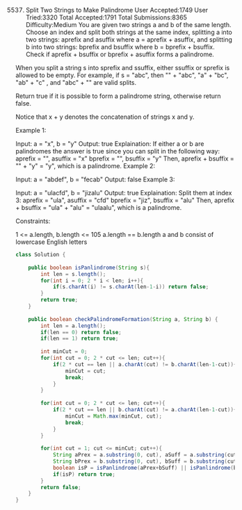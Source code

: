 5537. Split Two Strings to Make Palindrome
User Accepted:1749
User Tried:3320
Total Accepted:1791
Total Submissions:8365
Difficulty:Medium
You are given two strings a and b of the same length. Choose an index and split both strings at the same index, splitting a into two strings: aprefix and asuffix where a = aprefix + asuffix, and splitting b into two strings: bprefix and bsuffix where b = bprefix + bsuffix. Check if aprefix + bsuffix or bprefix + asuffix forms a palindrome.

When you split a string s into sprefix and ssuffix, either ssuffix or sprefix is allowed to be empty. For example, if s = "abc", then "" + "abc", "a" + "bc", "ab" + "c" , and "abc" + "" are valid splits.

Return true if it is possible to form a palindrome string, otherwise return false.

Notice that x + y denotes the concatenation of strings x and y.

 

Example 1:

Input: a = "x", b = "y"
Output: true
Explaination: If either a or b are palindromes the answer is true since you can split in the following way:
aprefix = "", asuffix = "x"
bprefix = "", bsuffix = "y"
Then, aprefix + bsuffix = "" + "y" = "y", which is a palindrome.
Example 2:

Input: a = "abdef", b = "fecab"
Output: false
Example 3:

Input: a = "ulacfd", b = "jizalu"
Output: true
Explaination: Split them at index 3:
aprefix = "ula", asuffix = "cfd"
bprefix = "jiz", bsuffix = "alu"
Then, aprefix + bsuffix = "ula" + "alu" = "ulaalu", which is a palindrome.
 

Constraints:

1 <= a.length, b.length <= 105
a.length == b.length
a and b consist of lowercase English letters



```java
class Solution {
   
    public boolean isPanlindrome(String s){
        int len = s.length();
        for(int i = 0; 2 * i < len; i++){
            if(s.charAt(i) != s.charAt(len-1-i)) return false;
        }
        return true;
    }
    
    public boolean checkPalindromeFormation(String a, String b) {
        int len = a.length();
        if(len == 0) return false;
        if(len == 1) return true;
        
        int minCut = 0;
        for(int cut = 0; 2 * cut <= len; cut++){
            if(2 * cut == len || a.charAt(cut) != b.charAt(len-1-cut)){
                minCut = cut;
                break;
            }
        }
        
        for(int cut = 0; 2 * cut <= len; cut++){
            if(2 * cut == len || b.charAt(cut) != a.charAt(len-1-cut)){
                minCut = Math.max(minCut, cut);
                break;
            }
        }
        
        for(int cut = 1; cut <= minCut; cut++){
            String aPrex = a.substring(0, cut), aSuff = a.substring(cut);
            String bPrex = b.substring(0, cut), bSuff = b.substring(cut);
            boolean isP = isPanlindrome(aPrex+bSuff) || isPanlindrome(bPrex+aSuff);
            if(isP) return true;
        }
        return false;
    }
}
```
